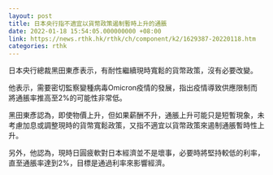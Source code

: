 ```yaml
---
layout: post
title: 日本央行指不適宜以貨幣政策遏制暫時上升的通脹
date: 2022-01-18 15:54:05.000000000 +08:00
link: https://news.rthk.hk/rthk/ch/component/k2/1629387-20220118.htm
categories: rthk
---
```


日本央行總裁黑田東彥表示，有耐性繼續現時寬鬆的貨幣政策，沒有必要改變。

他表示，需要密切監察變種病毒Omicron疫情的發展，指出疫情導致供應限制而將通脹率推高至2%的可能性非常低。

黑田東彥認為，即使物價上升，但如果薪酬不升，通脹上升可能只是短暫現象，未考慮加息或調整現時的貨幣寬鬆政策，又指不適宜以貨幣政策來遏制通脹暫時性上升。

另外，他認為，現時日圓疲軟對日本經濟並不是壞事，必要時將堅持較低的利率，直至通脹率達到2%，目標是通過利率來影響經濟。
